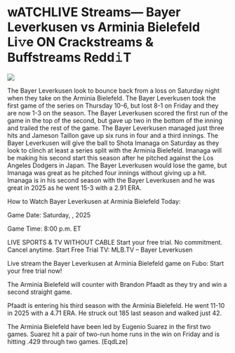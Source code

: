 # wATCHLIVE Streams— Bayer Leverkusen vs Arminia Bielefeld Li𝚟e ON Crackstreams & Buffstreams Redd𝚒T  
  
  
[![](https://i.imgur.com/qSNzIqt.png)](https://movie.rssnews.media/eQqZwmSKg.php)  
  
The Bayer Leverkusen look to bounce back from a loss on Saturday night when they take on the Arminia Bielefeld. The Bayer Leverkusen took the first game of the series on Thursday 10-6, but lost 8-1 on Friday and they are now 1-3 on the season. The Bayer Leverkusen scored the first run of the game in the top of the second, but gave up two in the bottom of the inning and trailed the rest of the game. The Bayer Leverkusen managed just three hits and Jameson Taillon gave up six runs in four and a third innings. The Bayer Leverkusen will give the ball to Shota Imanaga on Saturday as they look to clinch at least a series split with the Arminia Bielefeld. Imanaga will be making his second start this season after he pitched against the Los Angeles Dodgers in Japan. The Bayer Leverkusen would lose the game, but Imanaga was great as he pitched four innings without giving up a hit. Imanaga is in his second season with the Bayer Leverkusen and he was great in 2025 as he went 15-3 with a 2.91 ERA.

How to Watch Bayer Leverkusen at Arminia Bielefeld Today:

Game Date: Saturday, , 2025

Game Time: 8:00 p.m. ET

LIVE SPORTS & TV WITHOUT CABLE
Start your free trial. No commitment. Cancel anytime.
Start Free Trial
TV: MLB.TV – Bayer Leverkusen

Live stream the Bayer Leverkusen at Arminia Bielefeld game on Fubo: Start your free trial now!

The Arminia Bielefeld will counter with Brandon Pfaadt as they try and win a second straight game.

Pfaadt is entering his third season with the Arminia Bielefeld. He went 11-10 in 2025 with a 4.71 ERA. He struck out 185 last season and walked just 42.

The Arminia Bielefeld have been led by Eugenio Suarez in the first two games. Suarez hit a pair of two-run home runs in the win on Friday and is hitting .429 through two games. [EqdLze]